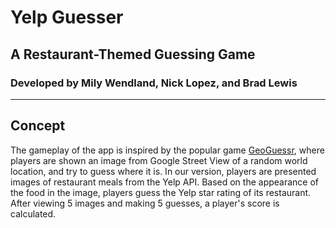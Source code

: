 # Yelp Guesser

## A Restaurant-Themed Guessing Game

### Developed by Mily Wendland, Nick Lopez, and Brad Lewis

---

## Concept

The gameplay of the app is inspired by the popular game [GeoGuessr](https://www.geoguessr.com/), where players are shown an image from Google Street View of a random world location, and try to guess where it is. In our version, players are presented images of restaurant meals from the Yelp API. Based on the appearance of the food in the image, players guess the Yelp star rating of its restaurant. After viewing 5 images and making 5 guesses, a player's score is calculated.
